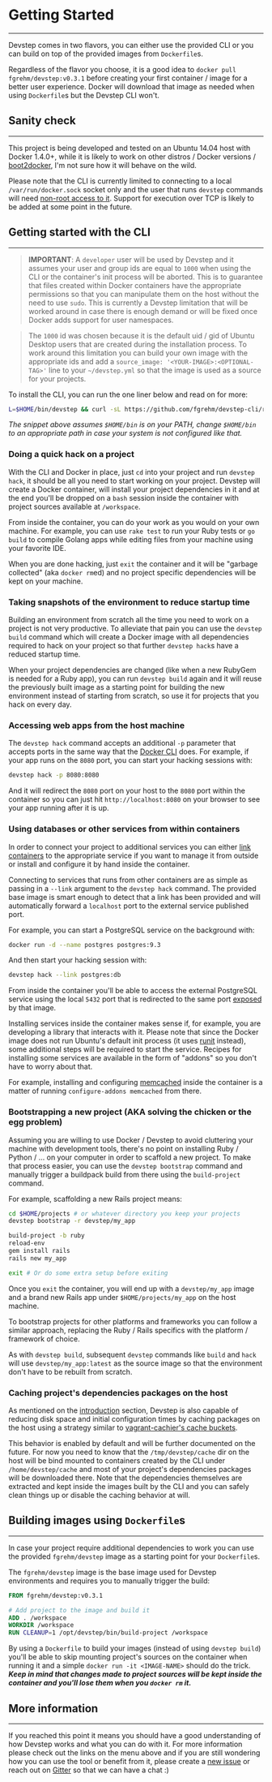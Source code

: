 # Getting Started
-----------------

Devstep comes in two flavors, you can either use the provided CLI or you can build
on top of the provided images from `Dockerfile`s.

Regardless of the flavor you choose, it is a good idea to `docker pull fgrehm/devstep:v0.3.1`
before creating your first container / image for a better user experience. Docker
will download that image as needed when using `Dockerfile`s but the Devstep CLI won't.

## Sanity check
---------------

This project is being developed and tested on an Ubuntu 14.04 host with Docker
1.4.0+, while it is likely to work on other distros / Docker versions /
[boot2docker](http://boot2docker.io/), I'm not sure how it will behave on the wild.

Please note that the CLI is currently limited to connecting to a local `/var/run/docker.sock`
socket only and the user that runs `devstep` commands will need [non-root access to it](http://docs.docker.io/installation/ubuntulinux/#giving-non-root-access).
Support for execution over TCP is likely to be added at some point in the future.

## Getting started with the CLI
-------------------------------

> **IMPORTANT**: A `developer` user will be used by Devstep and it assumes your
user and group ids are equal to `1000` when using the CLI or the container's init
process will be aborted. This is to guarantee that files created within Docker
containers have the appropriate permissions so that you can manipulate them
on the host without the need to use `sudo`. This is currently a Devstep limitation
that will be worked around in case there is enough demand or will be fixed once
Docker adds support for user namespaces.

> The `1000` id was chosen because it is the default uid / gid of Ubuntu Desktop users
that are created during the installation process. To work around this limitation
you can build your own image with the appropriate ids and add a `source_image: '<YOUR-IMAGE>:<OPTIONAL-TAG>'`
line to your `~/devstep.yml` so that the image is used as a source for your projects.

To install the CLI, you can run the one liner below and read on for more:

```sh
L=$HOME/bin/devstep && curl -sL https://github.com/fgrehm/devstep-cli/releases/download/v0.3.1/linux_amd64 > $L && chmod +x $L
```

_The snippet above assumes `$HOME/bin` is on your PATH, change `$HOME/bin` to
an appropriate path in case your system is not configured like that._

### Doing a quick hack on a project

With the CLI and Docker in place, just `cd` into your project and run `devstep hack`,
it should be all you need to start working on your project. Devstep will create
a Docker container, will install your project dependencies in it and at the end
you'll be dropped on a `bash` session inside the container with project sources
available at `/workspace`.

From inside the container, you can do your work as you would on your own machine.
For example, you can use `rake test` to run your Ruby tests or `go build` to
compile Golang apps while editing files from your machine using your favorite IDE.

When you are done hacking, just `exit` the container and it will be "garbage
collected" (aka `docker rm`ed) and no project specific dependencies will be kept
on your machine.

### Taking snapshots of the environment to reduce startup time

Building an environment from scratch all the time you need to work on a project
is not very productive. To alleviate that pain you can use the `devstep build`
command which will create a Docker image with all dependencies required to hack
on your project so that further `devstep hack`s have a reduced startup time.

When your project dependencies are changed (like when a new RubyGem is needed
for a Ruby app), you can run `devstep build` again and it will reuse the previously
built image as a starting point for building the new environment instead of
starting from scratch, so use it for projects that you hack on every day.

### Accessing web apps from the host machine

The `devstep hack` command accepts an additional `-p` parameter that accepts ports
in the same way that the [Docker CLI](https://docs.docker.com/reference/commandline/cli/#run)
does. For example, if your app runs on the `8080` port, you can start your hacking
sessions with:

```sh
devstep hack -p 8080:8080
```

And it will redirect the `8080` port on your host to the `8080` port within the
container so you can just hit `http://localhost:8080` on your browser to see your
app running after it is up.

### Using databases or other services from within containers

In order to connect your project to additional services you can either [link containers](http://docs.docker.com/userguide/dockerlinks/#container-linking)
to the appropriate service if you want to manage it from outside or install and
configure it by hand inside the container.

Connecting to services that runs from other containers are as simple as passing
in a `--link` argument to the `devstep hack` command. The provided base image is
smart enough to detect that a link has been provided and will automatically forward
a `localhost` port to the external service published port.

For example, you can start a PostgreSQL service on the background with:

```sh
docker run -d --name postgres postgres:9.3
```

And then start your hacking session with:

```sh
devstep hack --link postgres:db
```

From inside the container you'll be able to access the external PostgreSQL service
using the local `5432` port that is redirected to the same port [exposed](http://docs.docker.com/reference/builder/#expose)
by that image.

Installing services inside the container makes sense if, for example, you are
developing a library that interacts with it. Please note that since the Docker
image does not run Ubuntu's default init process (it uses [runit](http://smarden.org/runit/)
instead), some additional steps will be required to start the service. Recipes
for installing some services are available in the form of "addons" so you don't
have to worry about that.

For example, installing and configuring [memcached](http://memcached.org/) inside
the container is a matter of running `configure-addons memcached` from there.

### Bootstrapping a new project (AKA solving the chicken or the egg problem)

Assuming you are willing to use Docker / Devstep to avoid cluttering your machine
with development tools, there's no point on installing Ruby / Python / ... on your
computer in order to scaffold a new project. To make that process easier, you can
use the `devstep bootstrap` command and manually trigger a buildpack build from
there using the `build-project` command.

For example, scaffolding a new Rails project means:

```sh
cd $HOME/projects # or whatever directory you keep your projects
devstep bootstrap -r devstep/my_app

build-project -b ruby
reload-env
gem install rails
rails new my_app

exit # Or do some extra setup before exiting
```

Once you `exit` the container, you will end up with a `devstep/my_app` image
and a brand new Rails app under `$HOME/projects/my_app` on the host machine.

To bootstrap projects for other platforms and frameworks you can follow a similar
approach, replacing the Ruby / Rails specifics with the platform / framework
of choice.

As with `devstep build`, subsequent `devstep` commands like `build` and `hack`
will use `devstep/my_app:latest` as the source image so that the environment
don't have to be rebuilt from scratch.

### Caching project's dependencies packages on the host

As mentioned on the [introduction](introduction) section, Devstep is also capable
of reducing disk space and initial configuration times by caching packages on the
host using a strategy similar to [vagrant-cachier's cache buckets](http://fgrehm.viewdocs.io/vagrant-cachier/how-does-it-work).

This behavior is enabled by default and will be further documented on the future.
For now you need to know that the `/tmp/devstep/cache` dir on the host will be bind
mounted to containers created by the CLI under `/home/devstep/cache` and most of your
project's dependencies packages will be downloaded there. Note that the dependencies
themselves are extracted and kept inside the images built by the CLI and you can
safely clean things up or disable the caching behavior at will.

## Building images using `Dockerfile`s
--------------------------------------

In case your project require additional dependencies to work you can use the provided
`fgrehm/devstep` image as a starting point for your `Dockerfile`s.

The `fgrehm/devstep` image is the base image used for Devstep environments and
requires you to manually trigger the build:

```Dockerfile
FROM fgrehm/devstep:v0.3.1

# Add project to the image and build it
ADD . /workspace
WORKDIR /workspace
RUN CLEANUP=1 /opt/devstep/bin/build-project /workspace
```

By using a `Dockerfile` to build your images (instead of using `devstep build`)
you'll be able to skip mounting project's sources on the container when running
it and a simple `docker run -it <IMAGE-NAME>` should do the trick. **_Keep in mind
that changes made to project sources will be kept inside the container and
you'll lose them when you `docker rm` it._**

## More information
-------------------

If you reached this point it means you should have a good understanding of how
Devstep works and what you can do with it. For more information please check out
the links on the menu above and if you are still wondering how you can use the
tool or benefit from it, please create a [new issue](https://github.com/fgrehm/devstep/issues/new)
or reach out on [Gitter](https://gitter.im/fgrehm/devstep) so that we can have
a chat :)
